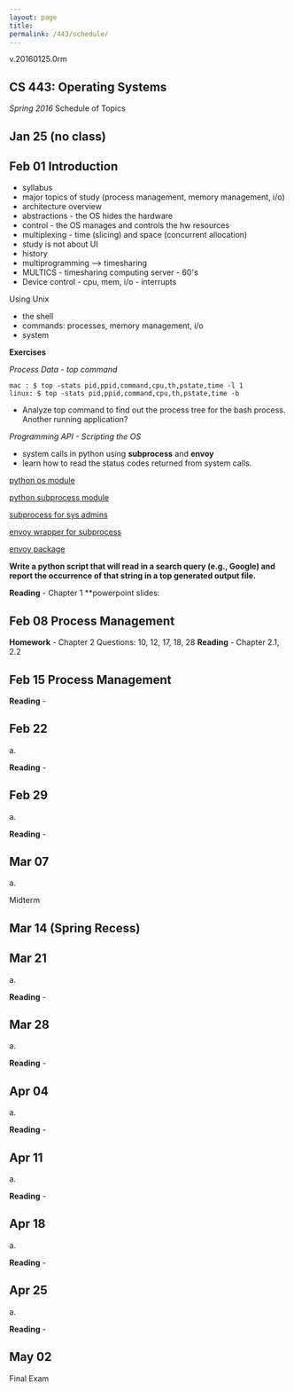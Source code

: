 ```yaml
---
layout: page
title: 
permalink: /443/schedule/
---
```


v.20160125.0rm

CS 443: Operating Systems
-------------------------
*Spring 2016* Schedule of Topics

Jan 25 (no class)
------  

Feb 01 Introduction
------
- syllabus
- major topics of study (process management, memory management, i/o)
- architecture overview
- abstractions - the OS hides the hardware
- control - the OS manages and controls the hw resources
- multiplexing - time (slicing) and space (concurrent allocation)
- study is not about UI
- history
- multiprogramming --> timesharing
- MULTICS - timesharing computing server - 60's
- Device control - cpu, mem, i/o - interrupts

Using Unix

- the shell
- commands: processes, memory management, i/o
- system

**Exercises**

*Process Data - top command*
	
	mac : $ top -stats pid,ppid,command,cpu,th,pstate,time -l 1
	linux: $ top -stats pid,ppid,command,cpu,th,pstate,time -b

- Analyze top command to find out the process tree for the bash process. Another running application?

*Programming API - Scripting the OS*

- system calls in python using **subprocess** and **envoy**
- learn how to read the status codes returned from system calls.

[python os module](https://docs.python.org/2/library/os.html)

[python subprocess module](https://docs.python.org/2/library/subprocess.html)

[subprocess for sys admins](http://www.pythonforbeginners.com/os/subprocess-for-system-administrators) 

[envoy wrapper for subprocess](http://www.pythonforbeginners.com/envoy/how-to-use-the-envoy-wrapper)

[envoy package](https://github.com/kennethreitz/envoy)

**Write a python script that will read in a search query (e.g., Google) and report the occurrence of that string in a top generated output file.**

**Reading** - Chapter 1
**powerpoint slides: 

Feb 08 Process Management
------

**Homework** - Chapter 2 Questions: 10, 12, 17, 18, 28
**Reading** - Chapter 2.1, 2.2

Feb 15 Process Management
------

**Reading** - 

Feb 22
------
a. 

**Reading** - 

Feb 29
------
a. 

**Reading** - 

Mar 07
------
a. 

Midterm
 

Mar 14 (Spring Recess)
------

Mar 21
------
a. 

**Reading** - 

Mar 28
------
a. 

**Reading** - 

Apr 04
------
a. 

**Reading** - 

Apr 11
------
a. 

**Reading** - 

Apr 18
------
a. 

**Reading** - 

Apr 25
------
a. 

**Reading** - 

May 02
------
Final Exam 


